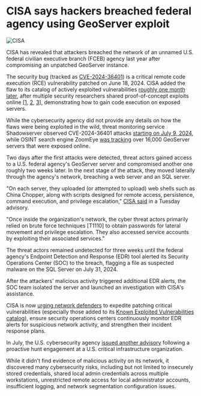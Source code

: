 # CISA says hackers breached federal agency using GeoServer exploit

![CISA](https://www.bleepstatic.com/content/hl-images/2025/01/13/CISA--headpic.jpg)

CISA has revealed that attackers breached the network of an unnamed U.S. federal civilian executive branch (FCEB) agency last year after compromising an unpatched GeoServer instance.

The security bug (tracked as [CVE-2024-36401](https://nvd.nist.gov/vuln/detail/cve-2024-36401)) is a critical remote code execution (RCE) vulnerability patched on June 18, 2024\. CISA added the flaw to its catalog of actively exploited vulnerabilities [roughly one month later](https://www.bleepingcomputer.com/news/security/cisa-warns-critical-geoserver-geotools-rce-flaw-is-exploited-in-attacks/), after multiple security researchers shared proof-of-concept exploits online \[[1](https://x.com/sirifu4k1/status/1808270303275241607), [2](https://x.com/sheikhrishad0/status/1808473922255638577), [3](https://x.com/Ellord0Xd/status/1808670916932427883)\], demonstrating how to gain code execution on exposed servers.

While the cybersecurity agency did not provide any details on how the flaws were being exploited in the wild, threat monitoring service Shadowserver observed CVE-2024-36401 attacks [starting on July 9, 2024](https://infosec.exchange/@shadowserver/112797363161270418), while OSINT search engine ZoomEye [was tracking](http://www.zoomeye.hk/searchResult?q=app%3A%22GeoServer%22&from=5o6o54m5MjQwNzE2MDE=) over 16,000 GeoServer servers that were exposed online.

Two days after the first attacks were detected, threat actors gained access to a U.S. federal agency's GeoServer server and compromised another one roughly two weeks later. In the next stage of the attack, they moved laterally through the agency's network, breaching a web server and an SQL server.

"On each server, they uploaded (or attempted to upload) web shells such as China Chopper, along with scripts designed for remote access, persistence, command execution, and privilege escalation," [CISA said](https://www.cisa.gov/news-events/cybersecurity-advisories/aa25-266a) in a Tuesday advisory.

"Once inside the organization's network, the cyber threat actors primarily relied on brute force techniques \[T1110\] to obtain passwords for lateral movement and privilege escalation. They also accessed service accounts by exploiting their associated services."

The threat actors remained undetected for three weeks until the federal agency's Endpoint Detection and Response (EDR) tool alerted its Security Operations Center (SOC) to the breach, flagging a file as suspected malware on the SQL Server on July 31, 2024.

After the attackers' malicious activity triggered additional EDR alerts, the SOC team isolated the server and launched an investigation with CISA's assistance.

CISA is now [urging network defenders](https://www.cisa.gov/news-events/alerts/2025/09/23/cisa-releases-advisory-lessons-learned-incident-response-engagement) to expedite patching critical vulnerabilities (especially those added to its [Known Exploited Vulnerabilities catalog](https://www.cisa.gov/known-exploited-vulnerabilities-catalog)), ensure security operations centers continuously monitor EDR alerts for suspicious network activity, and strengthen their incident response plans.

In July, the U.S. cybersecurity agency [issued another advisory](https://www.cisa.gov/news-events/cybersecurity-advisories/aa25-212a) following a proactive hunt engagement at a U.S. critical infrastructure organization.

While it didn't find evidence of malicious activity on its network, it discovered many cybersecurity risks, including but not limited to insecurely stored credentials, shared local admin credentials across multiple workstations, unrestricted remote access for local administrator accounts, insufficient logging, and network segmentation configuration issues.